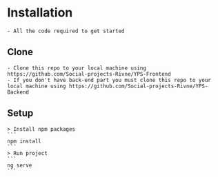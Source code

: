 # Installation
	- All the code required to get started

## Clone 
	- Clone this repo to your local machine using https://github.com/Social-projects-Rivne/YPS-Frontend
	- If you don't have back-end part you must clone this repo to your local machine using https://github.com/Social-projects-Rivne/YPS-Backend
  
## Setup
	> Install npm packages
	```
	npm install
	```
	> Run project 
	```
	ng serve
	```